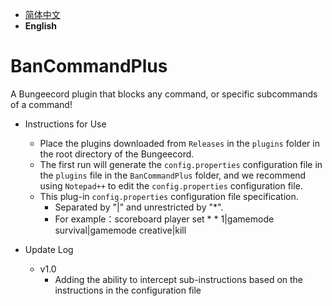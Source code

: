 - [简体中文](./README.md)
- **English**

# BanCommandPlus

A Bungeecord plugin that blocks any command, or specific subcommands of a command!

- Instructions for Use

  - Place the plugins downloaded from `Releases` in the `plugins` folder in the root directory of the Bungeecord.
  - The first run will generate the `config.properties` configuration file in the `plugins` file in the `BanCommandPlus` folder, and we recommend using `Notepad++` to edit the `config.properties` configuration file.
  - This plug-in `config.properties` configuration file specification.
    - Separated by "|" and unrestricted by "*".
    - For example：scoreboard player set * * 1|gamemode survival|gamemode creative|kill
- Update Log
  - v1.0
    - Adding the ability to intercept sub-instructions based on the instructions in the configuration file
